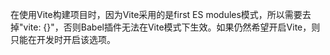在使用Vite构建项目时，因为Vite采用的是first ES modules模式，所以需要去掉"vite: {}"，否则Babel插件无法在Vite模式下生效。如果仍然希望开启Vite，则只能在开发时开启该选项。
